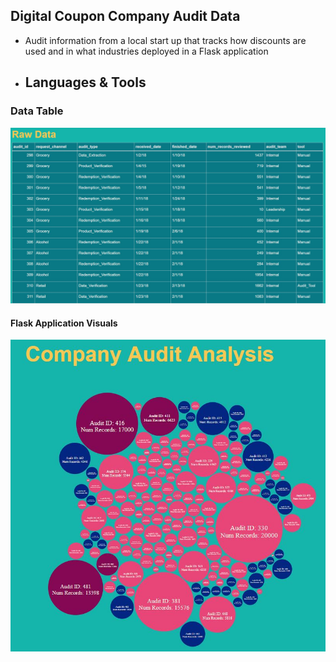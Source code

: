 ## Digital Coupon Company Audit Data

- Audit information from a local start up that tracks how discounts are used and in what industries deployed in a Flask application

- Languages & Tools
  - 
### Data Table

![](ReadMe_Images/Data.JPG)

#### Flask Application Visuals

![](ReadMe_Images/Bubble_Chart.JPG)
